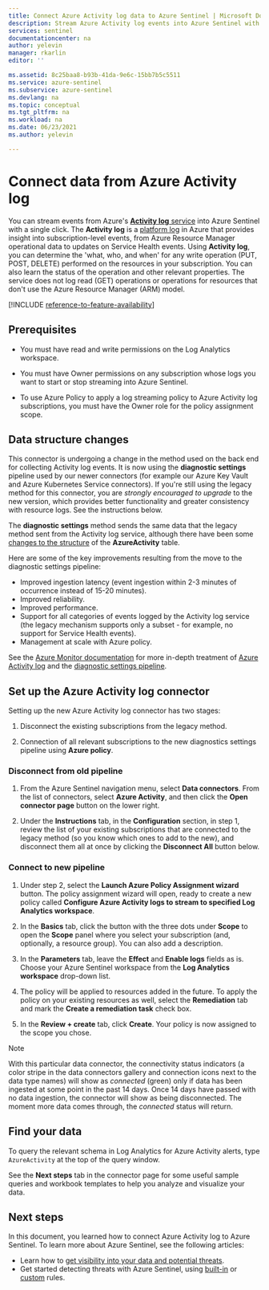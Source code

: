 ```yaml
---
title: Connect Azure Activity log data to Azure Sentinel | Microsoft Docs
description: Stream Azure Activity log events into Azure Sentinel with a single click. The Activity log service records and displays subscription-level events across Azure.
services: sentinel
documentationcenter: na
author: yelevin
manager: rkarlin
editor: ''

ms.assetid: 8c25baa8-b93b-41da-9e6c-15bb7b5c5511
ms.service: azure-sentinel
ms.subservice: azure-sentinel
ms.devlang: na
ms.topic: conceptual
ms.tgt_pltfrm: na
ms.workload: na
ms.date: 06/23/2021
ms.author: yelevin

---
```

# Connect data from Azure Activity log

You can stream events from Azure's [**Activity log** service](../azure-monitor/essentials/activity-log.md) into Azure Sentinel with a single click. The **Activity log** is a [platform log](../azure-monitor/essentials/platform-logs-overview.md) in Azure that provides insight into subscription-level events, from Azure Resource Manager operational data to updates on Service Health events. Using **Activity log**, you can determine the 'what, who, and when' for any write operation (PUT, POST, DELETE) performed on the resources in your subscription. You can also learn the status of the operation and other relevant properties. The service does not log read (GET) operations or operations for resources that don't use the Azure Resource Manager (ARM) model.

[!INCLUDE [reference-to-feature-availability](includes/reference-to-feature-availability.md)]

## Prerequisites

- You must have read and write permissions on the Log Analytics workspace.

- You must have Owner permissions on any subscription whose logs you want to start or stop streaming into Azure Sentinel.

- To use Azure Policy to apply a log streaming policy to Azure Activity log subscriptions, you must have the Owner role for the policy assignment scope.

## Data structure changes

This connector is undergoing a change in the method used on the back end for collecting Activity log events. It is now using the **diagnostic settings** pipeline used by our newer connectors (for example our Azure Key Vault and Azure Kubernetes Service connectors). If you're still using the legacy method for this connector, you are *strongly encouraged to upgrade* to the new version, which provides better functionality and greater consistency with resource logs. See the instructions below.

The **diagnostic settings** method sends the same data that the legacy method sent from the Activity log service, although there have been some [changes to the structure](../azure-monitor/essentials/activity-log.md#data-structure-changes) of the **AzureActivity** table.

Here are some of the key improvements resulting from the move to the diagnostic settings pipeline:
- Improved ingestion latency (event ingestion within 2-3 minutes of occurrence instead of 15-20 minutes).
- Improved reliability.
- Improved performance.
- Support for all categories of events logged by the Activity log service (the legacy mechanism supports only a subset - for example, no support for Service Health events).
- Management at scale with Azure policy.

See the [Azure Monitor documentation](../azure-monitor/logs/data-platform-logs.md) for more in-depth treatment of [Azure Activity log](../azure-monitor/essentials/activity-log.md) and the [diagnostic settings pipeline](../azure-monitor/essentials/diagnostic-settings.md).

## Set up the Azure Activity log connector

Setting up the new Azure Activity log connector has two stages:
1. Disconnect the existing subscriptions from the legacy method.

1. Connection of all relevant subscriptions to the new diagnostics settings pipeline using **Azure policy**.

### Disconnect from old pipeline

1. From the Azure Sentinel navigation menu, select **Data connectors**. From the list of connectors, select **Azure Activity**, and then click the **Open connector page** button on the lower right.

1. Under the **Instructions** tab, in the **Configuration** section, in step 1, review the list of your existing subscriptions that are connected to the legacy method (so you know which ones to add to the new), and disconnect them all at once by clicking the **Disconnect All** button below.

### Connect to new pipeline

1. Under step 2, select the **Launch Azure Policy Assignment wizard** button. The policy assignment wizard will open, ready to create a new policy called **Configure Azure Activity logs to stream to specified Log Analytics workspace**.

1. In the **Basics** tab, click the button with the three dots under **Scope** to open the **Scope** panel where you select your subscription (and, optionally, a resource group). You can also add a description.

1. In the **Parameters** tab, leave the **Effect** and **Enable logs** fields as is. Choose your Azure Sentinel workspace from the **Log Analytics workspace** drop-down list.

1. The policy will be applied to resources added in the future. To apply the policy on your existing resources as well, select the **Remediation** tab and mark the **Create a remediation task** check box.

1. In the **Review + create** tab, click **Create**. Your policy is now assigned to the scope you chose.

> [!NOTE]
>
> With this particular data connector, the connectivity status indicators (a color stripe in the data connectors gallery and connection icons next to the data type names) will show as *connected* (green) only if data has been ingested at some point in the past 14 days. Once 14 days have passed with no data ingestion, the connector will show as being disconnected. The moment more data comes through, the *connected* status will return.

## Find your data

To query the relevant schema in Log Analytics for Azure Activity alerts, type `AzureActivity` at the top of the query window.

See the **Next steps** tab in the connector page for some useful sample queries and workbook templates to help you analyze and visualize your data.

## Next steps
In this document, you learned how to connect Azure Activity log to Azure Sentinel. To learn more about Azure Sentinel, see the following articles:
- Learn how to [get visibility into your data and potential threats](get-visibility.md).
- Get started detecting threats with Azure Sentinel, using [built-in](detect-threats-built-in.md) or [custom](detect-threats-custom.md) rules.
